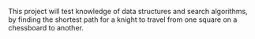 This project will test knowledge of data structures and search algorithms, by finding the shortest path for a knight to travel from one square on a chessboard to another.